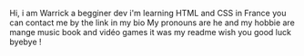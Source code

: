 Hi, i am Warrick a begginer dev
i'm learning HTML and CSS in France
you can contact me by the link in my bio
My pronouns are he and my hobbie are mange music book and vidéo games
it was my readme wish you good luck byebye !
